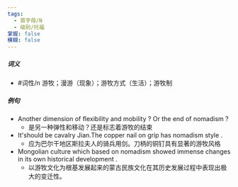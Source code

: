 ```yaml
---
tags:
  - 首字母/N
  - 级别/托福
掌握: false
模糊: false
---
```

##### 词义
- #词性/n  游牧；漫游（现象）；游牧方式（生活）；游牧制
##### 例句
- Another dimension of flexibility and mobility ? Or the end of nomadism ?
	- 是另一种弹性和移动？还是标志着游牧的结束
- It'should be cavalry Jian.The copper nail on grip has nomadism style .
	- 应为巴尔干地区斯拉夫人的骑兵用剑。刀柄的铜钉具有显著的游牧风格
- Mongolian culture which based on nomadism showed immense changes in its own historical development .
	- 以游牧文化为根基发展起来的蒙古民族文化在其历史发展过程中表现出极大的变迁性。

